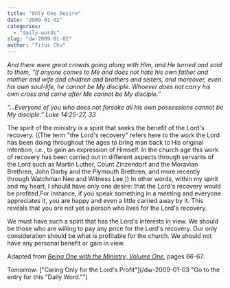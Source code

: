 ```yaml
---
title: "Only One Desire"
date: "2009-01-02"
categories: 
  - "daily-words"
slug: "dw-2009-01-02"
author: "Titus Chu"
---
```


_And there were great crowds going along with Him, and He turned and said to them, “If anyone comes to Me and does not hate his own father and mother and wife and children and brothers and sisters, and moreover, even his own soul-life, he cannot be My disciple. Whoever does not carry his own cross and come after Me cannot be My disciple.”_

_“...Everyone of you who does not forsake all his own possessions cannot be My disciple.” Luke 14:25-27, 33_

The spirit of the ministry is a spirit that seeks the benefit of the Lord's recovery. ((The term "the Lord's recovery" refers here to the work the Lord has been doing throughout the ages to bring man back to His original intention, i.e., to gain an expression of Himself. In the church age this work of recovery has been carried out in different aspects through servants of the Lord such as Martin Luther, Count Zinzendorf and the Moravian Brethren, John Darby and the Plymouth Brethren, and more recently through Watchman Nee and Witness Lee.)) In other words, within my spirit and my heart, I should have only one desire: that the Lord's recovery would be profited.For instance, if you speak something in a meeting and everyone appreciates it, you are happy and even a little carried away by it. This reveals that you are not yet a person who lives for the Lord's recovery.

We must have such a spirit that has the Lord's interests in view. We should be those who are willing to pay any price for the Lord's recovery. Our only consideration should be what is profitable for the church. We should not have any personal benefit or gain in view.

Adapted from [_Being One with the Ministry, Volume One_](/book-being-one-with-the-ministry-vol-1/ "Go to the entry for this book."), pages 66-67.

Tomorrow: ["Caring Only for the Lord's Profit"](/dw-2009-01-03 "Go to the entry for this "Daily Word."")
